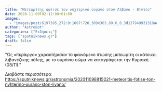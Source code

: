 ```yaml
---
title: "Μετεωρίτης φώτισε τον νυχτερινό ουρανό στον Λίβανο - Βίντεο"
date: 2020-11-09T02:12:08+01:00
images:
  - "images/post/6197395_272:0:1007:720_309x303_80_0_0_3d137949931318aeb375e7d0fd8e8149.jpg"
author: "AstroBot"
categories: ["Ειδήσεις"]
tags: ["sputniknews.gr"]
draft: false
---
```


"Ως «περίεργο» χαρακτήρισαν το φαινόμενο πτώσης μετεωρίτη οι κάτοικοι λιβανέζικης πόλης, με το ουράνιο σώμα να καταγράφεται την Κυριακή (08/11)."

Διαβάστε περισσότερα: https://sputniknews.gr/astronomia/202011098815021-meteoritis-fotise-ton-nyhterino-ourano-ston-livano/
